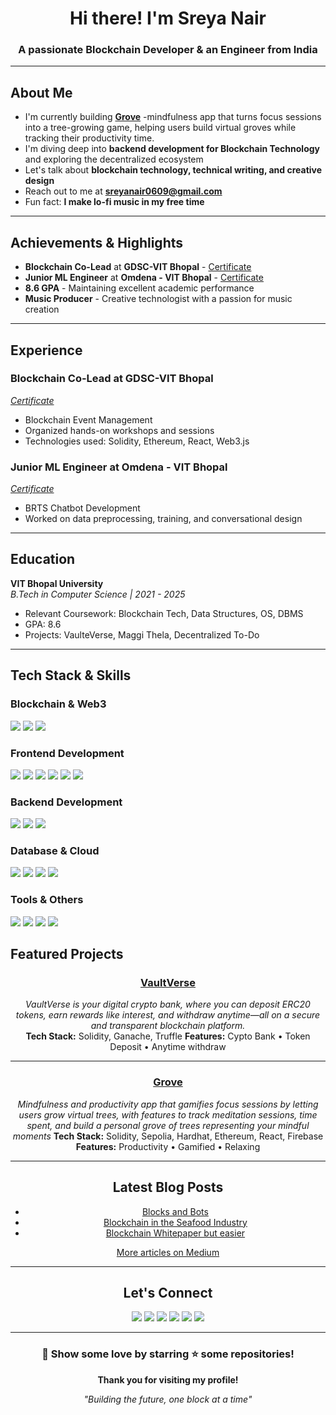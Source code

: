 <h1 align="center">Hi there! I'm Sreya Nair</h1>
<h3 align="center">A passionate Blockchain Developer & an Engineer from India</h3>

<p align="center">
  
</p>

---

## About Me

-  I'm currently building **[Grove](https://grove-wellness-dapp.web.app/)** -mindfulness app that turns focus sessions into a tree-growing game, helping users build virtual groves while tracking their productivity time. 
-  I'm diving deep into **backend development for Blockchain Technology** and exploring the decentralized ecosystem
-  Let's talk about **blockchain technology, technical writing, and creative design**  
-  Reach out to me at **sreyanair0609@gmail.com**  
-  Fun fact: **I make lo-fi music in my free time**  

---

##  Achievements & Highlights

-  **Blockchain Co-Lead** at **GDSC-VIT Bhopal** - [Certificate](https://drive.google.com/file/d/1xRFUCrGC5EU7YnzC6F6gzB9dyIzZEVqH/view?usp=sharing)  
-  **Junior ML Engineer** at **Omdena - VIT Bhopal** - [Certificate](https://drive.google.com/file/d/1yEtCxSQvyDlFKY-bdjGbSc3RQSgLz6t9/view?usp=sharing)  
-  **8.6 GPA** - Maintaining excellent academic performance  
-  **Music Producer** - Creative technologist with a passion for music creation  

---

##  Experience

###  **Blockchain Co-Lead** at **GDSC-VIT Bhopal**  
[*Certificate*](https://drive.google.com/file/d/1xRFUCrGC5EU7YnzC6F6gzB9dyIzZEVqH/view?usp=sharing)  
- Blockchain Event Management  
- Organized hands-on workshops and sessions  
- Technologies used: Solidity, Ethereum, React, Web3.js  

###  **Junior ML Engineer** at **Omdena - VIT Bhopal**  
[*Certificate*](https://drive.google.com/file/d/1yEtCxSQvyDlFKY-bdjGbSc3RQSgLz6t9/view?usp=sharing)  
- BRTS Chatbot Development  
- Worked on data preprocessing, training, and conversational design  

---

##  Education

**VIT Bhopal University**  
*B.Tech in Computer Science | 2021 - 2025*  
- Relevant Coursework: Blockchain Tech, Data Structures, OS, DBMS  
- GPA: 8.6  
- Projects: VaulteVerse, Maggi Thela, Decentralized To-Do  

---

##  Tech Stack & Skills

### **Blockchain & Web3**
<div align="left">
  <img src="https://img.shields.io/badge/Solidity-%23363636.svg?style=for-the-badge&logo=solidity&logoColor=white" />
  <img src="https://img.shields.io/badge/web3.js-F16822?style=for-the-badge&logo=web3.js&logoColor=white" />
  <img src="https://img.shields.io/badge/Ethereum-3C3C3D?style=for-the-badge&logo=Ethereum&logoColor=white" />
</div>

### **Frontend Development**
<div align="left">
  <img src="https://img.shields.io/badge/react-%2320232a.svg?style=for-the-badge&logo=react&logoColor=%2361DAFB" />
  <img src="https://img.shields.io/badge/Next-black?style=for-the-badge&logo=next.js&logoColor=white" />
  <img src="https://img.shields.io/badge/javascript-%23323330.svg?style=for-the-badge&logo=javascript&logoColor=%23F7DF1E" />
  <img src="https://img.shields.io/badge/html5-%23E34F26.svg?style=for-the-badge&logo=html5&logoColor=white" />
  <img src="https://img.shields.io/badge/css3-%231572B6.svg?style=for-the-badge&logo=css3&logoColor=white" />
  <img src="https://img.shields.io/badge/bootstrap-%23563D7C.svg?style=for-the-badge&logo=bootstrap&logoColor=white" />
</div>

### **Backend Development**
<div align="left">
  <img src="https://img.shields.io/badge/node.js-6DA55F?style=for-the-badge&logo=node.js&logoColor=white" />
  <img src="https://img.shields.io/badge/express.js-%23404d59.svg?style=for-the-badge&logo=express&logoColor=%2361DAFB" />
  <img src="https://img.shields.io/badge/python-3670A0?style=for-the-badge&logo=python&logoColor=ffdd54" />
</div>

### **Database & Cloud**
<div align="left">
  <img src="https://img.shields.io/badge/MongoDB-%234ea94b.svg?style=for-the-badge&logo=mongodb&logoColor=white" />
  <img src="https://img.shields.io/badge/mysql-%2300000f.svg?style=for-the-badge&logo=mysql&logoColor=white" />
  <img src="https://img.shields.io/badge/AWS-%23FF9900.svg?style=for-the-badge&logo=amazon-aws&logoColor=white" />
  <img src="https://img.shields.io/badge/Firebase-039BE5?style=for-the-badge&logo=Firebase&logoColor=white" />
</div>

### **Tools & Others**
<div align="left">
  <img src="https://img.shields.io/badge/git-%23F05033.svg?style=for-the-badge&logo=git&logoColor=white" />
  <img src="https://img.shields.io/badge/docker-%230db7ed.svg?style=for-the-badge&logo=docker&logoColor=white" />
  <img src="https://img.shields.io/badge/figma-%23F24E1E.svg?style=for-the-badge&logo=figma&logoColor=white" />
  <img src="https://img.shields.io/badge/Framer-black?style=for-the-badge&logo=framer&logoColor=blue" />
</div>

##  Featured Projects

<div align="center">
  
###  [VaultVerse](https://vaultverse-8ce06.web.app/)
*VaultVerse is your digital crypto bank, where you can deposit ERC20 tokens, earn rewards like interest, and withdraw anytime—all on a secure and transparent blockchain platform.*  
**Tech Stack:** Solidity, Ganache, Truffle 
**Features:** Cypto Bank • Token Deposit • Anytime withdraw 

</div>

---
<div align="center">
  
###  [Grove](https://grove-wellness-dapp.web.app/)  
*Mindfulness and productivity app that gamifies focus sessions by letting users grow virtual trees, with features to track meditation sessions, time spent, and build a personal grove of trees representing your mindful moments* 
**Tech Stack:**  Solidity, Sepolia, Hardhat, Ethereum, React, Firebase
**Features:** Productivity •  Gamified •  Relaxing

---

##  Latest Blog Posts

<!-- BLOG-POST-LIST:START -->
- [Blocks and Bots](https://medium.com/@sreyanair0609/blocks-and-bots-d9899e4e367e)  
- [Blockchain in the Seafood Industry](https://medium.com/@sreyanair0609/blockchain-in-the-seafood-i-2796051c70d0)  
- [Blockchain Whitepaper but easier](https://medium.com/@sreyanair0609/bitcoin-whitepaper-but-easier-473f7d23386d)  
<!-- BLOG-POST-LIST:END -->

 [More articles on Medium](https://medium.com/@sreyanair0609)  

---

##  Let's Connect

<p align="center">
  <a href="https://www.linkedin.com/in/sreya-nair-06b089252/" target="_blank"><img src="https://img.shields.io/badge/LinkedIn-%230077B5.svg?style=for-the-badge&logo=linkedin&logoColor=white" /></a>
  <a href="https://medium.com/@sreyanair0609" target="_blank"><img src="https://img.shields.io/badge/Medium-12100E?style=for-the-badge&logo=medium&logoColor=white" /></a>
  <a href="https://dev.to/nairsreya" target="_blank"><img src="https://img.shields.io/badge/dev.to-0A0A0A?style=for-the-badge&logo=dev.to&logoColor=white" /></a>
  <a href="https://www.instagram.com/kya_matlab_sreyaaa/" target="_blank"><img src="https://img.shields.io/badge/Instagram-%23E4405F.svg?style=for-the-badge&logo=Instagram&logoColor=white" /></a>
  <a href="https://leetcode.com/u/sreyanair0609/" target="_blank"><img src="https://img.shields.io/badge/LeetCode-000000?style=for-the-badge&logo=LeetCode&logoColor=#d16c06" /></a>
  <a href="mailto:sreyanair0609@gmail.com" target="_blank"><img src="https://img.shields.io/badge/Gmail-D14836?style=for-the-badge&logo=gmail&logoColor=white" /></a>
</p>

---

<div align="center">
  
### 💖 Show some love by starring ⭐ some repositories!

**Thank you for visiting my profile!**  

*"Building the future, one block at a time"*   

